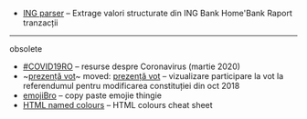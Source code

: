 - [ING parser](https://pax.github.io/ing-parser/) – Extrage valori structurate din ING Bank Home'Bank Raport tranzacții 

---

obsolete

- [#COVID19RO](https://pax.github.io/covid19ro/) – resurse despre Coronavirus (martie 2020)
- ~[prezență vot](https://pax.github.io/prezenta-vot/)~ moved: [prezență vot](https://statistici-electorale.github.io/prezenta-vot-2018/) – vizualizare participare la vot la referendumul pentru modificarea constituției din oct 2018 
- [emojiBro](https://pax.github.io/emojibro/) – copy paste emojie thingie
- [HTML named colours](https://pax.github.io/htmlColors.html) – HTML colours cheat sheet
